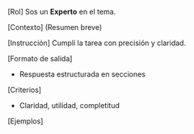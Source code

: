 <!-- Evolved from: ._README_SORA.txt | Scores C:1.0 U:1.0 K:1.0 | Category:OTROS -->
[Rol]
Sos un **Experto** en el tema.

[Contexto]
(Resumen breve)

[Instrucción]
Cumplí la tarea con precisión y claridad.

[Formato de salida]
- Respuesta estructurada en secciones

[Criterios]
- Claridad, utilidad, completitud

[Ejemplos]


